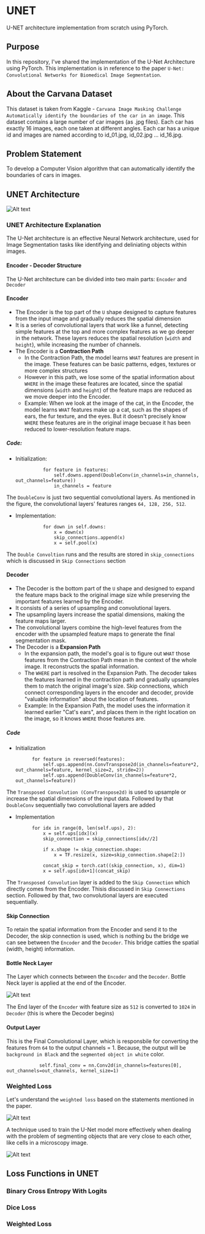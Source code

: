 # UNET
U-NET architecture implementation from scratch using PyTorch.

## Purpose
In this repository, I've shared the implementation of the U-Net Architecture using PyTorch. This implementation is in reference to the paper `U-Net: Convolutional Networks for Biomedical Image Segmentation`.

## About the Carvana Dataset
This dataset is taken from Kaggle - `Carvana Image Masking Challenge Automatically identify the boundaries of the car in an image`. This dataset contains a large number of car images (as .jpg files). Each car has exactly 16 images, each one taken at different angles. Each car has a unique id and images are named according to id_01.jpg, id_02.jpg … id_16.jpg.

## Problem Statement
To develop a Computer Vision algorithm that can automatically identify the boundaries of cars in images.

## UNET Architecture
![Alt text](UNET_Architecture.png)

### UNET Architecture Explanation
The U-Net architecture is an effective Neural Network architecture, used for Image Segmentation tasks like identifying and deliniating objects within images.

#### Encoder - Decoder Structure
The U-Net architecture can be divided into two main parts: `Encoder` and `Decoder` 

#### Encoder
- The Encoder is the top part of the `U` shape designed to capture features from the input image and gradually reduces the spatial dimension
- It is a series of convolutional layers that work like a funnel, detecting simple features at the top and more complex features as we go deeper in the network. These layers reduces the spatial resolution (`width` and `height`), while increasing the number of channels.
- The Encoder is a **Contraction Path**
    - In the Contraction Path, the model learns `WHAT` features are present in the image. These features can be basic patterns, edges, textures or more complex structures
    - However in this path, we lose some of the spatial information about `WHERE` in the image these features are located, since the spatial dimensions (`width` and `height`) of the feature maps are reduced as we move deeper into the Encoder.
    - Example: When we look at the image of the cat, in the Encoder, the model learns `WHAT` features make up a cat, such as the shapes of ears, the fur texture, and the eyes. But it doesn't precisely know `WHERE` these features are in the original image becuase it has been reduced to lower-resolution feature maps.

##### Code:

- Initialization:
                
                for feature in features:
                    self.downs.append(DoubleConv(in_channels=in_channels, out_channels=feature))
                    in_channels = feature

The `DoubleConv` is just two sequential convolutional layers. As mentioned in the figure, the convolutional layers' features ranges `64, 128, 256, 512`.

- Implementation: 

                for down in self.downs:
                    x = down(x)
                    skip_connections.append(x)
                    x = self.pool(x)

The `Double Convoltion` runs and the results are stored in `skip_connections` which is discussed in `Skip Connections` section

#### Decoder
- The Decoder is the bottom part of the `U` shape and designed to expand the feature maps back to the original image size while preserving the important features learned by the Encoder.
- It consists of a series of upsampling and convolutional layers.
- The upsampling layers increase the spatial dimensions, making the feature maps larger.
- The convolutional layers combine the high-level features from the encoder with the upsampled feature maps to generate the final segmentation mask.
- The Decoder is a **Expansion Path**
    - In the expansion path, the model's goal is to figure out `WHAT` those features from the Contraction Path mean in the context of the whole image. It reconstructs the spatial information.
    - The `WHERE` part is resolved in the Expansion Path. The decoder takes the features learned in the contraction path and gradually upsamples them to match the original image's size. Skip connections, which connect corresponding layers in the encoder and decoder, provide "valuable information" about the location of features.
    - Example: In the Expansion Path, the model uses the information it learned earlier "Cat's ears", and places them in the right location on the image, so it knows `WHERE` those features are.

##### Code

- Initialization

            for feature in reversed(features):
                self.ups.append(nn.ConvTranspose2d(in_channels=feature*2, out_channels=feature, kernel_size=2, stride=2))
                self.ups.append(DoubleConv(in_channels=feature*2, out_channels=feature))

The `Transposed Convolution (ConvTranspose2d)` is used to upsample or increase the spatial dimensions of the input data. Followed by that `DoubleConv` sequentially two convolutional layers are added

- Implementation

            for idx in range(0, len(self.ups), 2):
                x = self.ups[idx](x)
                skip_connection = skip_connections[idx//2]

                if x.shape != skip_connection.shape:
                    x = TF.resize(x, size=skip_connection.shape[2:])
                
                concat_skip = torch.cat((skip_connection, x), dim=1)
                x = self.ups[idx+1](concat_skip)

The `Transposed Convolution` layer is added to the `Skip Connection` which directly comes from the Encoder. Thisis discussed in `Skip Connections` section. Followed by that, two convolutional layers are executed sequentially.

#### Skip Connection

To retain the spatial information from the Encoder and send it to the Decoder, the skip connection is used, which is nothing bu the bridge we can see between the `Encoder` and the `Decoder`. This bridge catties the spatial (width, height) information.

#### Bottle Neck Layer

The Layer which connects between the `Encoder` and the `Decoder`. Bottle Neck layer is applied at the end of the Encoder.

![Alt text](image.png)

The End layer of the `Encoder` with feature size as `512` is converted to `1024` in `Decoder` (this is where the Decoder begins)

#### Output Layer

This is the Final Convolutional Layer, which is responsbile for converting the features from `64` to the output channels = 1. Because, the output will be `background in Black` and the `segmented object in white` color.

                self.final_conv = nn.Conv2d(in_channels=features[0], out_channels=out_channels, kernel_size=1)

### Weighted Loss

Let's understand the `weighted loss` based on the statements mentioned in the paper.

![Alt text](image-1.png)

A technique used to train the U-Net model more effectively when dealing with the problem of segmenting objects that are very close to each other, like cells in a microscopy image.

![Alt text](image-2.png)



## Loss Functions in UNET
### Binary Cross Entropy With Logits
### Dice Loss
### Weighted Loss